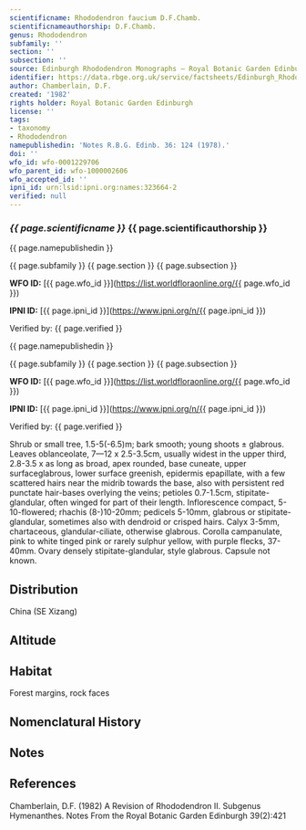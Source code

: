```yaml
---
scientificname: Rhododendron faucium D.F.Chamb.
scientificnameauthorship: D.F.Chamb.
genus: Rhododendron
subfamily: ''
section: ''
subsection: ''
source: Edinburgh Rhododendron Monographs – Royal Botanic Garden Edinburgh
identifier: https://data.rbge.org.uk/service/factsheets/Edinburgh_Rhododendron_Monographs.xhtml
author: Chamberlain, D.F.
created: '1982'
rights holder: Royal Botanic Garden Edinburgh
license: ''
tags:
- taxonomy
- Rhododendron
namepublishedin: 'Notes R.B.G. Edinb. 36: 124 (1978).'
doi: ''
wfo_id: wfo-0001229706
wfo_parent_id: wfo-1000002606
wfo_accepted_id: ''
ipni_id: urn:lsid:ipni.org:names:323664-2
verified: null
---
```

### _{{ page.scientificname }}_ {{ page.scientificauthorship }}
 {{ page.namepublishedin }}

{{ page.subfamily }} {{ page.section }} {{ page.subsection }}

**WFO ID:** [{{ page.wfo_id }}](https://list.worldfloraonline.org/{{ page.wfo_id }})

**IPNI ID:** [{{ page.ipni_id }}](https://www.ipni.org/n/{{ page.ipni_id }})

Verified by: {{ page.verified }}

 {{ page.namepublishedin }}

{{ page.subfamily }} {{ page.section }} {{ page.subsection }}

**WFO ID:** [{{ page.wfo_id }}](https://list.worldfloraonline.org/{{ page.wfo_id }})

**IPNI ID:** [{{ page.ipni_id }}](https://www.ipni.org/n/{{ page.ipni_id }})

Verified by: {{ page.verified }}



Shrub or small tree, 1.5-5(-6.5)m; bark smooth; young shoots ± glabrous. Leaves oblanceolate, 7—12 x 2.5-3.5cm, usually widest in the upper third, 2.8-3.5 x as long as broad, apex rounded, base cuneate, upper surfaceglabrous, lower surface greenish, epidermis epapillate, with a few scattered hairs near the midrib towards the base, also with persistent red punctate hair-bases overlying the veins; petioles 0.7-1.5cm, stipitate-glandular, often winged for part of their length. Inflorescence compact, 5-10-flowered; rhachis (8-)10-20mm; pedicels 5-10mm, glabrous or stipitate-glandular, sometimes also with dendroid or crisped hairs. Calyx 3-5mm, chartaceous, glandular-ciliate, otherwise glabrous. Corolla campanulate, pink to white tinged pink or rarely sulphur yellow, with purple flecks, 37-40mm. Ovary densely stipitate-glandular, style glabrous. Capsule not known.

## Distribution
China (SE Xizang)

## Altitude


## Habitat
Forest margins, rock faces

## Nomenclatural History

                       
## Notes


## References

Chamberlain, D.F. (1982) A Revision of Rhododendron II. Subgenus Hymenanthes. Notes From the Royal Botanic Garden Edinburgh 39(2):421
